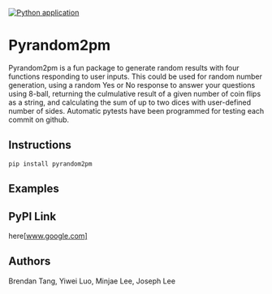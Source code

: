 [![Python application](https://github.com/software-students-spring2024/3-python-package-exercise-se-2pm3/actions/workflows/python-app.yml/badge.svg)](https://github.com/software-students-spring2024/3-python-package-exercise-se-2pm3/actions/workflows/python-app.yml)
# Pyrandom2pm

Pyrandom2pm is a fun package to generate random results with four functions responding to user inputs. This could be used for random number generation, using a random Yes or No response to answer your questions using 8-ball, returning the culmulative result of a given number of coin flips as a string, and calculating the sum of up to two dices with user-defined number of sides. Automatic pytests have been programmed for testing each commit on github.

## Instructions

`pip install pyrandom2pm`

## Examples

## PyPI Link
here[www.google.com]

## Authors
Brendan Tang, Yiwei Luo, Minjae Lee, Joseph Lee
